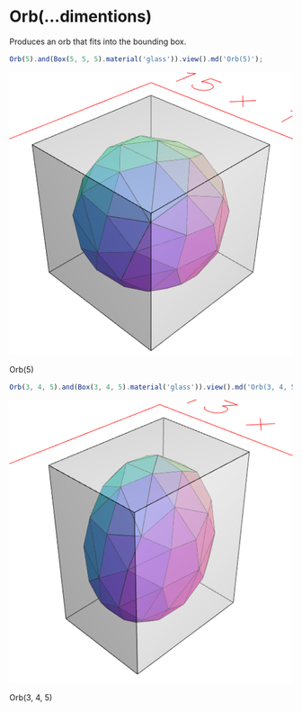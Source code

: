 # Orb(...dimentions)

Produces an orb that fits into the bounding box.

```JavaScript
Orb(5).and(Box(5, 5, 5).material('glass')).view().md('Orb(5)');
```

![Image](Orb.md.0.png)

Orb(5)

```JavaScript
Orb(3, 4, 5).and(Box(3, 4, 5).material('glass')).view().md('Orb(3, 4, 5)');
```

![Image](Orb.md.1.png)

Orb(3, 4, 5)
